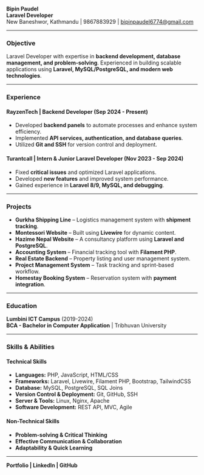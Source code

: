 **Bipin Paudel**\
**Laravel Developer**\
New Baneshwor, Kathmandu | 9867883929 | [bipinpaudel6774@gmail.com](mailto\:bipinpaudel6774@gmail.com)

---

### **Objective**

Laravel Developer with expertise in **backend development, database management, and problem-solving**. Experienced in building scalable applications using **Laravel, MySQL/PostgreSQL, and modern web technologies**.

---

### **Experience**

#### **RayzenTech | Backend Developer** (Sep 2024 - Present)

- Developed **backend panels** to automate processes and enhance system efficiency.
- Implemented **API services, authentication, and database queries**.
- Utilized **Git and SSH** for version control and deployment.

#### **Turantcall | Intern & Junior Laravel Developer** (Nov 2023 - Sep 2024)

- Fixed **critical issues** and optimized Laravel applications.
- Developed **new features** and improved system performance.
- Gained experience in **Laravel 8/9, MySQL, and debugging**.

---

### **Projects**

- **Gurkha Shipping Line** – Logistics management system with **shipment tracking**.
- **Montessori Website** – Built using **Livewire** for dynamic content.
- **Hazime Nepal Website** – A consultancy platform using **Laravel and PostgreSQL**.
- **Accounting System** – Financial tracking tool with **Filament PHP**.
- **Real Estate Backend** – Property listing and user management system.
- **Project Management System** – Task tracking and sprint-based workflow.
- **Homestay Booking System** – Reservation system with **payment integration**.

---

### **Education**

**Lumbini ICT Campus** (2019-2024)\
**BCA - Bachelor in Computer Application** | Tribhuvan University

---

### **Skills & Abilities**

#### **Technical Skills**

- **Languages:** PHP, JavaScript, HTML/CSS
- **Frameworks:** Laravel, Livewire, Filament PHP, Bootstrap, TailwindCSS
- **Database:** MySQL, PostgreSQL, SQL Joins
- **Version Control & Deployment:** Git, GitHub, SSH
- **Server & Tools:** Linux, Nginx, Apache
- **Software Development:** REST API, MVC, Agile

#### **Non-Technical Skills**

- **Problem-solving & Critical Thinking**
- **Effective Communication & Collaboration**
- **Adaptability & Quick Learning**

---

**Portfolio | LinkedIn | GitHub**


